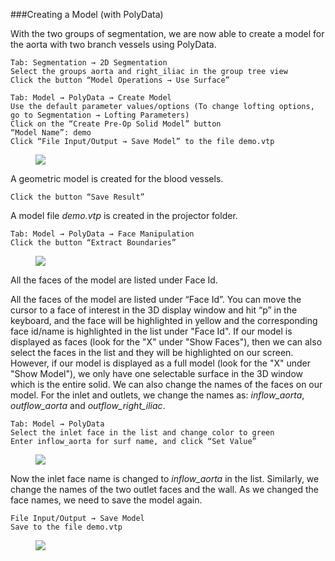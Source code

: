 ###Creating a Model (with PolyData)

With the two groups of segmentation, we are now able to create a model for the aorta with two branch vessels using PolyData.

	Tab: Segmentation → 2D Segmentation
	Select the groups aorta and right_iliac in the group tree view
	Click the button “Model Operations → Use Surface”

	Tab: Model → PolyData → Create Model
	Use the default parameter values/options (To change lofting options, go to Segmentation → Lofting Parameters)
	Click on the “Create Pre-Op Solid Model” button
	“Model Name”: demo
	Click “File Input/Output → Save Model” to the file demo.vtp

<figure>
  <img class="svImg svImgXl"  src="documentation/userguide/imgs/modeling/polydata1.jpg"> 
  <figcaption class="svCaption" ></figcaption>
</figure>

A geometric model is created for the blood vessels.

	Click the button “Save Result”

A model file *demo.vtp* is created in the projector folder.

	Tab: Model → PolyData → Face Manipulation
	Click the button “Extract Boundaries”

<figure>
  <img class="svImg svImgXl" src="documentation/userguide/imgs/modeling/polydata2.jpg"> 
  <figcaption class="svCaption" ></figcaption>
</figure>

All the faces of the model are listed under Face Id. 


All the faces of the model are listed under “Face Id”. You can move the cursor to a face of interest in the 3D display window and hit “p” in the keyboard, and the face will be highlighted in yellow and the corresponding face id/name is highlighted in the list under "Face Id". If our model is displayed as faces (look for the "X" under "Show Faces"), then we can also select the faces in the list and they will be highlighted on our screen. However, if our model is displayed as a full model (look for the "X" under "Show Model"), we only have one selectable surface in the 3D window which is the entire solid. We can also change the names of the faces on our model. For the inlet and outlets, we change the names as: *inflow_aorta*, *outflow\_aorta* and *outflow\_right\_iliac*.

	Tab: Model → PolyData
	Select the inlet face in the list and change color to green
	Enter inflow_aorta for surf name, and click “Set Value”

<figure>
  <img class="svImg svImgXl"  src="documentation/userguide/imgs/modeling/polydata3.jpg"> 
  <figcaption class="svCaption" ></figcaption>
</figure>

Now the inlet face name is changed to *inflow_aorta* in the list. Similarly, we change the names of the two outlet faces and the wall. As we changed the face names, we need to save the model again.

	File Input/Output → Save Model
	Save to the file demo.vtp

<figure>
  <img class="svImg svImgXl"  src="documentation/userguide/imgs/modeling/polydata4.jpg"> 
  <figcaption class="svCaption" ></figcaption>
</figure>
